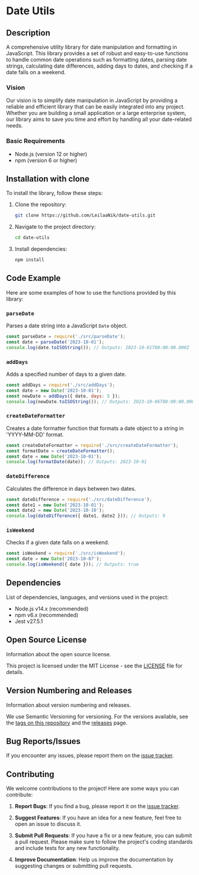 # Date Utils

## Description
A comprehensive utility library for date manipulation and formatting in JavaScript. This library provides a set of robust and easy-to-use functions to handle common date operations such as formatting dates, parsing date strings, calculating date differences, adding days to dates, and checking if a date falls on a weekend.

### Vision
Our vision is to simplify date manipulation in JavaScript by providing a reliable and efficient library that can be easily integrated into any project. Whether you are building a small application or a large enterprise system, our library aims to save you time and effort by handling all your date-related needs.

### Basic Requirements
- Node.js (version 12 or higher)
- npm (version 6 or higher)

## Installation with clone
To install the library, follow these steps:

1. Clone the repository:
    ```sh
    git clone https://github.com/LeilaaNik/date-utils.git
    ```

2. Navigate to the project directory:
    ```sh
    cd date-utils
    ```

3. Install dependencies:
    ```sh
    npm install
    ```

## Code Example
Here are some examples of how to use the functions provided by this library:

### `parseDate`
Parses a date string into a JavaScript `Date` object.
```javascript
const parseDate = require('./src/parseDate');
const date = parseDate('2023-10-01');
console.log(date.toISOString()); // Outputs: 2023-10-01T00:00:00.000Z 
```

### `addDays`
Adds a specified number of days to a given date.
```javascript
const addDays = require('./src/addDays');
const date = new Date('2023-10-01');
const newDate = addDays({ date, days: 5 });
console.log(newDate.toISOString()); // Outputs: 2023-10-06T00:00:00.000Z
```

### `createDateFormatter`
Creates a date formatter function that formats a date object to a string in 'YYYY-MM-DD' format.
```javascript
const createDateFormatter = require('./src/createDateFormatter');
const formatDate = createDateFormatter();
const date = new Date('2023-10-01');
console.log(formatDate(date)); // Outputs: 2023-10-01
```

### `dateDifference`
Calculates the difference in days between two dates.
```javascript
const dateDifference = require('./src/dateDifference');
const date1 = new Date('2023-10-01');
const date2 = new Date('2023-10-10');
console.log(dateDifference({ date1, date2 })); // Outputs: 9
```

### `isWeekend`
Checks if a given date falls on a weekend.
```javascript
const isWeekend = require('./src/isWeekend');
const date = new Date('2023-10-07');
console.log(isWeekend({ date })); // Outputs: true
```
## Dependencies
List of dependencies, languages, and versions used in the project:

- Node.js v14.x (recommended)
- npm v6.x (recommended)
- Jest v27.5.1

## Open Source License
Information about the open source license.

This project is licensed under the MIT License - see the [LICENSE](./LICENSE) file for details.

## Version Numbering and Releases
Information about version numbering and releases.

We use Semantic Versioning for versioning. For the versions available, see the [tags on this repository](https://github.com/LeilaaNik/date-utils/tags) and the [releases](https://github.com/LeilaaNik/date-utils/releases) page.

## Bug Reports/Issues
If you encounter any issues, please report them on the [issue tracker](https://github.com/LeilaaNik/date-utils/issues).

## Contributing
We welcome contributions to the project! Here are some ways you can contribute:

1. **Report Bugs**: If you find a bug, please report it on the [issue tracker](https://github.com/LeilaaNik/date-utils/issues).

2. **Suggest Features**: If you have an idea for a new feature, feel free to open an issue to discuss it.

3. **Submit Pull Requests**: If you have a fix or a new feature, you can submit a pull request. Please make sure to follow the project's coding standards and include tests for any new functionality.

4. **Improve Documentation**: Help us improve the documentation by suggesting changes or submitting pull requests.

